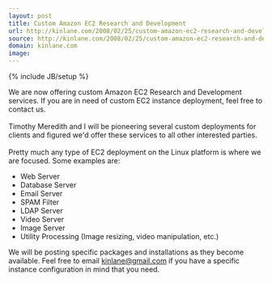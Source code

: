 ```yaml
---
layout: post
title: Custom Amazon EC2 Research and Development
url: http://kinlane.com/2008/02/25/custom-amazon-ec2-research-and-development/
source: http://kinlane.com/2008/02/25/custom-amazon-ec2-research-and-development/
domain: kinlane.com
image: 
---
```

{% include JB/setup %}<p>We are now offering custom Amazon EC2 Research and Development services.  If you are in need of custom EC2 instance deployment, feel free to contact us.<br /><br />Timothy Meredith and I will be pioneering several custom deployments for clients and figured we'd offer these services to all other interested parties.<br /><br />Pretty much any type of EC2 deployment on the Linux platform is where we are focused.  Some examples are:<br /><ul class="mainlist"><li>Web Server</li><li>Database Server</li><li>Email Server</li><li>SPAM Filter</li><li>LDAP Server</li><li>Video Server</li><li>Image Server</li><li>Utility Processing (Image resizing, video manipulation, etc.)</li></ul>We will be posting specific packages and installations as they become available.  Feel free to email <a href="mailto:kinlane@gmail.com">kinlane@gmail.com</a> if you have a specific instance configuration in mind that you need.</p>
